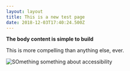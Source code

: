 ```yaml
---
layout: layout
title: This is a new test page
date: 2018-12-03T17:40:24.500Z
---
```

**The body content is simple to build**

This is more compelling than anything else, ever.  



![SOmething something about accessibility](/images/uploads/observatory.png)

